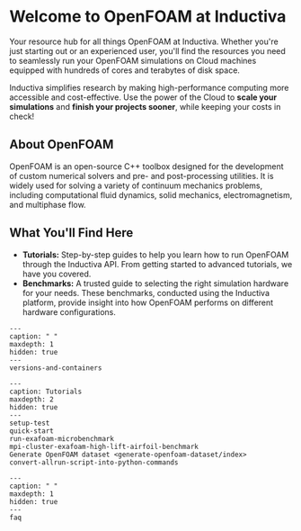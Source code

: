 # Welcome to OpenFOAM at Inductiva 
Your resource hub for all things OpenFOAM at Inductiva. Whether you're just starting out or an experienced user, you'll find the resources you need to seamlessly run your OpenFOAM simulations on Cloud machines equipped with hundreds of cores and terabytes of disk space.

Inductiva simplifies research by making high-performance computing more accessible and cost-effective. Use the power of the Cloud to **scale your simulations** and **finish your projects sooner**, while keeping your costs in check! 

## About OpenFOAM
OpenFOAM is an open-source C++ toolbox designed for the development of custom numerical solvers and pre- and post-processing utilities. It is widely used for solving a variety of continuum mechanics problems, including computational fluid dynamics, solid mechanics, electromagnetism, and multiphase flow.

## What You'll Find Here
- **Tutorials:** Step-by-step guides to help you learn how to run OpenFOAM through the Inductiva API. From getting started to advanced tutorials, we have you covered.
- **Benchmarks:** A trusted guide to selecting the right simulation hardware for your needs. These benchmarks, conducted using the Inductiva platform, provide insight into how OpenFOAM performs on different hardware configurations.

```{toctree}
---
caption: " "
maxdepth: 1
hidden: true
---
versions-and-containers
```

```{toctree}
---
caption: Tutorials
maxdepth: 2
hidden: true
---
setup-test
quick-start
run-exafoam-microbenchmark
mpi-cluster-exafoam-high-lift-airfoil-benchmark
Generate OpenFOAM dataset <generate-openfoam-dataset/index>
convert-allrun-script-into-python-commands
```

```{toctree}
---
caption: " "
maxdepth: 1
hidden: true
---
faq
```


